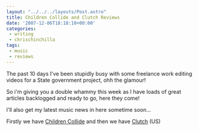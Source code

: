 ```yaml
---
layout: "../../../layouts/Post.astro"
title: Children Collide and Clutch Reviews
date: '2007-12-06T18:18:10+00:00'
categories:
 - writing
 - chrischinchilla
tags: 
 - music 
 - reviews
---
```


The past 10 days I've been stupidly busy with some freelance work editing videos for a State government project, ohh the glamour!

So i'm giving you a double whammy this week as I have loads of great articles backlogged and ready to go, here they come!

I'll also get my latest music news in here sometime soon...

Firstly we have [Children Collide](https://www.indieoma.com/public_journal.php?d=432aca3a1e345e339f35a30c8f65edce) and then we have [Clutch](https://www.indieoma.com/public_journal.php?d=8d3bba7425e7c98c50f52ca1b52d3735) (US)
